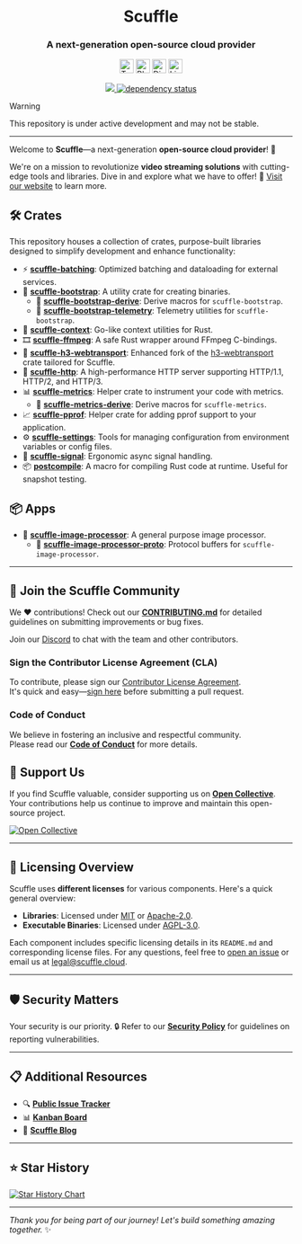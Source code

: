 <div align="center">
    <h1>Scuffle</h1>
    <h3>A next-generation open-source cloud provider</h3>
</div>

<p align="center">
    <a href="https://twitter.com/scufflecloud" style="text-decoration: none;">
        <img height="25" src="https://img.shields.io/badge/Twitter-000000?style=flat&logo=x&logoColor=white" alt="Twitter">
    </a>
    <a href="https://bsky.app/profile/scuffle.cloud" style="text-decoration: none;">
        <img height="25" src="https://img.shields.io/badge/Bluesky-00A0FF?style=flat&logo=bluesky&logoColor=white" alt="Bluesky">
    </a>
    <a href="https://discord.gg/scuffle" style="text-decoration: none;">
        <img height="25" src="https://img.shields.io/badge/Discord-5865f2?style=flat&logo=discord&logoColor=white" alt="Discord">
    </a>
    <a href="https://linkedin.com/company/scufflecloud" style="text-decoration: none;">
        <img height="25" src="https://img.shields.io/badge/LinkedIn-0A66C2?style=flat&logo=linkedin&logoColor=white" alt="LinkedIn">
    </a>
</p>

<p align="center">
    <a href="https://codecov.io/gh/ScuffleCloud/scuffle">
        <img src="https://codecov.io/gh/ScuffleCloud/scuffle/graph/badge.svg?token=LJCYSZR4IV"/>
    </a>
    <a href="https://deps.rs/repo/github/ScuffleCloud/scuffle">
        <img src="https://deps.rs/repo/github/ScuffleCloud/scuffle/status.svg" alt="dependency status"/>
    </a>
</p>

> [!WARNING]  
> This repository is under active development and may not be stable.

---

Welcome to **Scuffle**—a next-generation **open-source cloud provider**! 🚀

We're on a mission to revolutionize **video streaming solutions** with cutting-edge tools and libraries. Dive in and explore what we have to offer! 🔗 [Visit our website](https://scuffle.cloud) to learn more.


## 🛠️ Crates

This repository houses a collection of crates, purpose-built libraries designed to simplify development and enhance functionality:

- ⚡ **[scuffle-batching](./crates/batching)**:  Optimized batching and dataloading for external services.
- 🚀 **[scuffle-bootstrap](./crates/bootstrap)**:  A utility crate for creating binaries.
    - 🔧 **[scuffle-bootstrap-derive](./crates/bootstrap/derive)**:  Derive macros for `scuffle-bootstrap`.
    - 🔭 **[scuffle-bootstrap-telemetry](./crates/bootstrap/telemetry)**:  Telemetry utilities for `scuffle-bootstrap`.
- 🧭 **[scuffle-context](./crates/context)**:  Go-like context utilities for Rust.
- 🎞️ **[scuffle-ffmpeg](./crates/ffmpeg)**:  A safe Rust wrapper around FFmpeg C-bindings.
- 📡 **[scuffle-h3-webtransport](./crates/h3-webtransport)**:  Enhanced fork of the [h3-webtransport](https://crates.io/crates/h3-webtransport) crate tailored for Scuffle.
- 🦈 **[scuffle-http](./crates/http)**:  A high-performance HTTP server supporting HTTP/1.1, HTTP/2, and HTTP/3.
- 📊 **[scuffle-metrics](./crates/metrics)**:  Helper crate to instrument your code with metrics.
    - 🔧 **[scuffle-metrics-derive](./crates/metrics/derive)**:  Derive macros for `scuffle-metrics`.
- 📈 **[scuffle-pprof](./crates/pprof)**:  Helper crate for adding pprof support to your application.
- ⚙️ **[scuffle-settings](./crates/settings)**:  Tools for managing configuration from environment variables or config files.
- 📶 **[scuffle-signal](./crates/signal)**:  Ergonomic async signal handling.
- 📦 **[postcompile](./crates/postcompile)**:  A macro for compiling Rust code at runtime. Useful for snapshot testing.

## 📦 Apps

- 📸 **[scuffle-image-processor](./apps/image-processor)**:  A general purpose image processor.
    - 🔧 **[scuffle-image-processor-proto](./apps/image-processor/proto)**:  Protocol buffers for `scuffle-image-processor`.

---

## 🤝 Join the Scuffle Community

We ❤️ contributions! Check out our [**CONTRIBUTING.md**](./CONTRIBUTING.md) for detailed guidelines on submitting improvements or bug fixes.

Join our [Discord](https://discord.gg/scuffle) to chat with the team and other contributors.

### Sign the Contributor License Agreement (CLA)

To contribute, please sign our [Contributor License Agreement](./CLA.md).  
It's quick and easy—[sign here](https://cla.scuffle.cloud) before submitting a pull request.

### Code of Conduct

We believe in fostering an inclusive and respectful community.  
Please read our [**Code of Conduct**](./CODE_OF_CONDUCT.md) for more details.

## 💖 Support Us

If you find Scuffle valuable, consider supporting us on [**Open Collective**](https://opencollective.com/scuffle). Your contributions help us continue to improve and maintain this open-source project.

[![Open Collective](https://a11ybadges.com/badge?logo=opencollective)](https://opencollective.com/scuffle)

---

## 📜 Licensing Overview

Scuffle uses **different licenses** for various components. Here's a quick general overview:

- **Libraries**: Licensed under [MIT](./LICENSE.MIT) or [Apache-2.0](./LICENSE.Apache-2.0).
- **Executable Binaries**: Licensed under [AGPL-3.0](./LICENSE.AGPL-3.0).

Each component includes specific licensing details in its `README.md` and corresponding license files. For any questions, feel free to [open an issue](https://github.com/ScuffleCloud/scuffle/issues) or email us at [legal@scuffle.cloud](mailto:legal@scuffle.cloud).

---

## 🛡️ Security Matters

Your security is our priority. 🔒 Refer to our [**Security Policy**](./.github/SECURITY.md) for guidelines on reporting vulnerabilities.

---

## 📋 Additional Resources

- 🔍 [**Public Issue Tracker**](https://jira.scuffle.cloud)
- 📊 [**Kanban Board**](https://scuffle.notion.site)
- 📰 [**Scuffle Blog**](https://bytes.scuffle.cloud)

---

## ⭐ Star History

[![Star History Chart](https://api.star-history.com/svg?repos=scufflecloud/scuffle&type=Date)](https://star-history.com/#scufflecloud/scuffle&Date)

---

*Thank you for being part of our journey! Let's build something amazing together.* ✨
